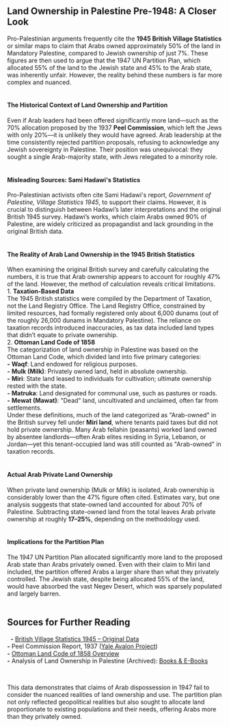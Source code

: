 ## Land Ownership in Palestine Pre-1948: A Closer Look  

Pro-Palestinian arguments frequently cite the **1945 British Village Statistics** or similar maps to claim that Arabs owned approximately 50% of the land in Mandatory Palestine, compared to Jewish ownership of just 7%. These figures are then used to argue that the 1947 UN Partition Plan, which allocated 55% of the land to the Jewish state and 45% to the Arab state, was inherently unfair. However, the reality behind these numbers is far more complex and nuanced.  
‎
#### The Historical Context of Land Ownership and Partition  
Even if Arab leaders had been offered significantly more land—such as the 70% allocation proposed by the 1937 **Peel Commission**, which left the Jews with only 20%—it is unlikely they would have agreed. Arab leadership at the time consistently rejected partition proposals, refusing to acknowledge any Jewish sovereignty in Palestine. Their position was unequivocal: they sought a single Arab-majority state, with Jews relegated to a minority role.  
‎
#### Misleading Sources: Sami Hadawi's Statistics  
Pro-Palestinian activists often cite Sami Hadawi's report, *Government of Palestine, Village Statistics 1945*, to support their claims. However, it is crucial to distinguish between Hadawi’s later interpretations and the original British 1945 survey. Hadawi’s works, which claim Arabs owned 90% of Palestine, are widely criticized as propagandist and lack grounding in the original British data.  
‎
#### The Reality of Arab Land Ownership in the 1945 British Statistics  
When examining the original British survey and carefully calculating the numbers, it is true that Arab ownership appears to account for roughly 47% of the land. However, the method of calculation reveals critical limitations.  
‎
‎ ‎1. **Taxation-Based Data**  
   The 1945 British statistics were compiled by the Department of Taxation, not the Land Registry Office. The Land Registry Office, constrained by limited resources, had formally registered only about 6,000 dunams (out of the roughly 26,000 dunams in Mandatory Palestine). The reliance on taxation records introduced inaccuracies, as tax data included land types that didn’t equate to private ownership.  
‎
‎ ‎2. **Ottoman Land Code of 1858**  
   The categorization of land ownership in Palestine was based on the Ottoman Land Code, which divided land into five primary categories:  
‎ ‎ **-** **Waqf**: Land endowed for religious purposes.  
‎ ‎ **-** **Mulk (Milk)**: Privately owned land, held in absolute ownership.  
‎ ‎ **-** **Miri**: State land leased to individuals for cultivation; ultimate ownership rested with the state.  
‎ ‎ **-** **Matruka**: Land designated for communal use, such as pastures or roads.  
‎ ‎ **-** **Mewat (Mawat)**: "Dead" land, uncultivated and unclaimed, often far from settlements.  
‎
Under these definitions, much of the land categorized as "Arab-owned" in the British survey fell under **Miri land**, where tenants paid taxes but did not hold private ownership. Many Arab fellahin (peasants) worked land owned by absentee landlords—often Arab elites residing in Syria, Lebanon, or Jordan—yet this tenant-occupied land was still counted as "Arab-owned" in taxation records.  
‎
#### Actual Arab Private Land Ownership  
When private land ownership (Mulk or Milk) is isolated, Arab ownership is considerably lower than the 47% figure often cited. Estimates vary, but one analysis suggests that state-owned land accounted for about 70% of Palestine. Subtracting state-owned land from the total leaves Arab private ownership at roughly **17–25%**, depending on the methodology used.  
‎
#### Implications for the Partition Plan  
The 1947 UN Partition Plan allocated significantly more land to the proposed Arab state than Arabs privately owned. Even with their claim to Miri land included, the partition offered Arabs a larger share than what they privately controlled. The Jewish state, despite being allocated 55% of the land, would have absorbed the vast Negev Desert, which was sparsely populated and largely barren.  
‎
## Sources for Further Reading  
‎ ‎ **-** [British Village Statistics 1945 – Original Data](https://archive.org/details/villagestatistics1945)  
‎ ‎ **-** Peel Commission Report, 1937 ([Yale Avalon Project](https://avalon.law.yale.edu/subject_menus/peel.asp))  
‎ ‎ **-** [Ottoman Land Code of 1858 Overview](https://en.wikipedia.org/wiki/Ottoman_Land_Code)  
‎ ‎ **-** Analysis of Land Ownership in Palestine (Archived): [Books & E-Books](https://web.archive.org/web/20231005145922/https://booksand-ebooks.com/political-commentary/israel-palestine-land-division)

‎

This data demonstrates that claims of Arab dispossession in 1947 fail to consider the nuanced realities of land ownership and use. The partition plan not only reflected geopolitical realities but also sought to allocate land proportionate to existing populations and their needs, offering Arabs more than they privately owned.